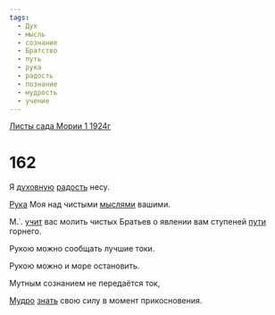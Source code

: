 ```yaml
---
tags:
  - Дух
  - мысль
  - сознание
  - Братство
  - путь
  - рука
  - радость
  - познание
  - мудрость
  - учение
---
```


[Листы сада Мории 1 1924г](/agni/1924)

# 162
Я [духовную](/tag/#Дух) [радость](/tag/#радость) несу.   

[Рука](/tag/#рука) Моя над чистыми [мыслями](/tag/#мысль) вашими.   

М.˙. [учит](/tag/#учение) вас молить чистых Братьев о явлении вам ступеней [пути](/tag/#путь) горнего.   

Рукою можно сообщать лучшие токи.   

Рукою можно и море остановить.   

Мутным сознанием не передаётся ток,   

[Мудро](/tag/#мудрость) [знать](/tag/#познание) свою силу в момент прикосновения.   

